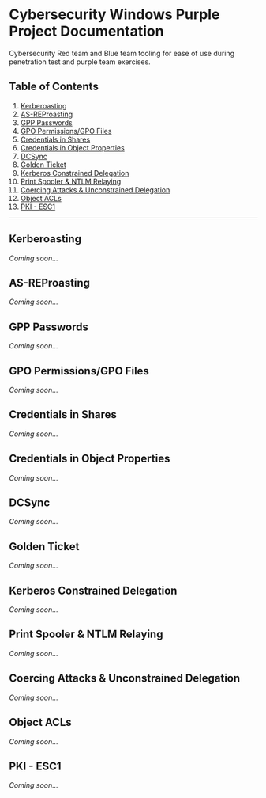# Cybersecurity Windows Purple Project Documentation
Cybersecurity Red team and Blue team tooling for ease of use during penetration test and purple team exercises. 

## Table of Contents

1. [Kerberoasting](#kerberoasting)
2. [AS-REProasting](#as-reproasting)
3. [GPP Passwords](#gpp-passwords)
4. [GPO Permissions/GPO Files](#gpo-permissionsgpo-files)
5. [Credentials in Shares](#credentials-in-shares)
6. [Credentials in Object Properties](#credentials-in-object-properties)
7. [DCSync](#dcsync)
8. [Golden Ticket](#golden-ticket)
9. [Kerberos Constrained Delegation](#kerberos-constrained-delegation)
10. [Print Spooler & NTLM Relaying](#print-spooler--ntlm-relaying)
11. [Coercing Attacks & Unconstrained Delegation](#coercing-attacks--unconstrained-delegation)
12. [Object ACLs](#object-acls)
13. [PKI - ESC1](#pki---esc1)

---

## Kerberoasting

*Coming soon...*

## AS-REProasting

*Coming soon...*

## GPP Passwords

*Coming soon...*

## GPO Permissions/GPO Files

*Coming soon...*

## Credentials in Shares

*Coming soon...*

## Credentials in Object Properties

*Coming soon...*

## DCSync

*Coming soon...*

## Golden Ticket

*Coming soon...*

## Kerberos Constrained Delegation

*Coming soon...*

## Print Spooler & NTLM Relaying

*Coming soon...*

## Coercing Attacks & Unconstrained Delegation

*Coming soon...*

## Object ACLs

*Coming soon...*

## PKI - ESC1

*Coming soon...*


